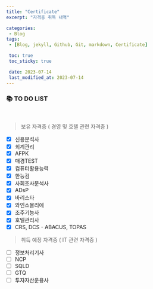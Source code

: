 ```yaml
---
title: "Certificate"
excerpt: "자격증 취득 내역"

categories:
 - Blog
tags: 
 - [Blog, jekyll, Github, Git, markdown, Certificate]

 toc: true
 toc_sticky: true

 date: 2023-07-14
 last_modified_at: 2023-07-14
---
```

<h3>📚 TO DO LIST</h3>
<br>

> 보유 자격증 ( 경영 및 호텔 관련 자격증 )
- [x] 신용분석사
- [x] 회계관리
- [x] AFPK
- [x] 매경TEST
- [x] 컴퓨터활용능력
- [x] 한능검
- [x] 사회조사분석사
- [x] ADsP
- [x] 바리스타
- [x] 와인소믈리에
- [x] 조주기능사
- [x] 호텔관리사
- [x] CRS, DCS - ABACUS, TOPAS

> 취득 예정 자격증 ( IT 관련 자격증 )
- [ ] 정보처리기사
- [ ] NCP
- [ ] SQLD
- [ ] GTQ
- [ ] 투자자산운용사